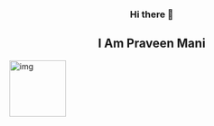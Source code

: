 <div align="center">
<h3>Hi there 👋</h3>
<h2>I Am Praveen Mani</h2>                      
</div>
<img src="https://media.giphy.com/media/p4NLw3I4U0idi/giphy.gif" alt="img" width = "100" height = "100">

<!--
**praveenalpha/praveenalpha** is a ✨ _special_ ✨ repository because its `README.md` (this file) appears on your GitHub profile.

Here are some ideas to get you started:

- 🔭 I’m currently working on ...
- 🌱 I’m currently learning ...
- 👯 I’m looking to collaborate on ...
- 🤔 I’m looking for help with ...
- 💬 Ask me about ...
- 📫 How to reach me: ...
- 😄 Pronouns: ...
- ⚡ Fun fact: ...
-->
